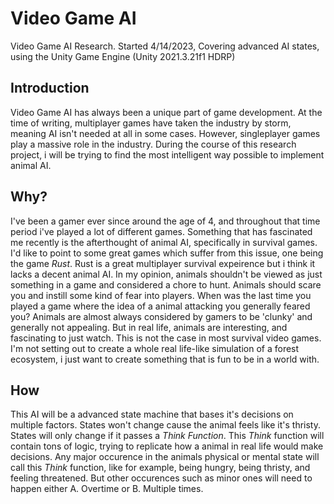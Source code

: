 # Video Game AI
Video Game AI Research. Started 4/14/2023, Covering advanced AI states, using the Unity Game Engine (Unity 2021.3.21f1 HDRP)

## Introduction

Video Game AI has always been a unique part of game development. At the time of writing, multiplayer games have taken the industry by storm, meaning AI isn't needed at all in some cases. However, singleplayer games play a massive role in the industry. During the course of this research project, i will be trying to find the most intelligent way possible to implement animal AI.

## Why?


I've been a gamer ever since around the age of 4, and throughout that time period i've played a lot of different games. Something that has fascinated me recently is the afterthought of animal AI, specifically in survival games. I'd like to point to some great games which suffer from this issue, one being the game *Rust*. Rust is a great multiplayer survival expeirence but i think it lacks a decent animal AI. In my opinion, animals shouldn't be viewed as just something in a game and considered a chore to hunt. Animals should scare you and instill some kind of fear into players. When was the last time you played a game where the idea of a animal attacking you generally feared you? Animals are almost always considered by gamers to be 'clunky' and generally not appealing. But in real life, animals are interesting, and fascinating to just watch. This is not the case in most survival video games. I'm not setting out to create a whole real life-like simulation of a forest ecosystem, i just want to create something that is fun to be in a world with. 

## How

This AI will be a advanced state machine that bases it's decisions on multiple factors. States won't change cause the animal feels like it's thristy. States will only change if it passes a *Think Function*. This *Think* function will contain tons of logic, trying to replicate how a animal in real life would make decisions. Any major occurence in the animals physical or mental state will call this *Think* function, like for example, being hungry, being thristy, and feeling threatened. But other occurences such as minor ones will need to happen either A. Overtime or B. Multiple times. 
